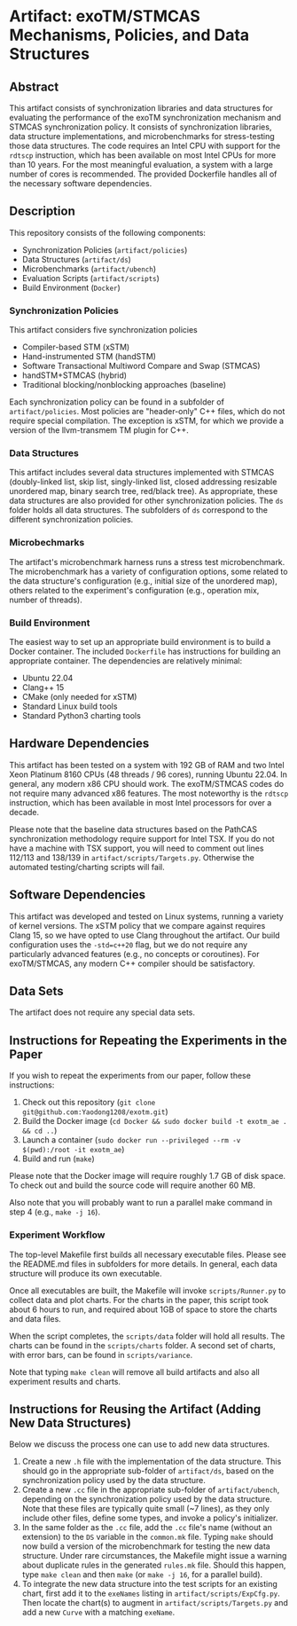 # Artifact: exoTM/STMCAS Mechanisms, Policies, and Data Structures

## Abstract

This artifact consists of synchronization libraries and data structures for
evaluating the performance of the exoTM synchronization mechanism and STMCAS
synchronization policy.  It consists of synchronization libraries, data
structure implementations, and microbenchmarks for stress-testing those data
structures.  The code requires an Intel CPU with support for the `rdtscp`
instruction, which has been available on most Intel CPUs for more than 10 years.
For the most meaningful evaluation, a system with a large number of cores is
recommended.  The provided Dockerfile handles all of the necessary software
dependencies.

## Description

This repository consists of the following components:

* Synchronization Policies (`artifact/policies`)
* Data Structures (`artifact/ds`)
* Microbenchmarks (`artifact/ubench`)
* Evaluation Scripts (`artifact/scripts`)
* Build Environment (`Docker`)

### Synchronization Policies

This artifact considers five synchronization policies

* Compiler-based STM (xSTM)
* Hand-instrumented STM (handSTM)
* Software Transactional Multiword Compare and Swap (STMCAS)
* handSTM+STMCAS (hybrid)
* Traditional blocking/nonblocking approaches (baseline)

Each synchronization policy can be found in a subfolder of `artifact/policies`.
Most policies are "header-only" C++ files, which do not require special
compilation.  The exception is xSTM, for which we provide a version of the
llvm-transmem TM plugin for C++.

### Data Structures

This artifact includes several data structures implemented with STMCAS
(doubly-linked list, skip list, singly-linked list, closed addressing resizable
unordered map, binary search tree, red/black tree).  As appropriate, these data
structures are also provided for other synchronization policies.  The `ds`
folder holds all data structures.  The subfolders of `ds` correspond to the
different synchronization policies.

### Microbechmarks

The artifact's microbenchmark harness runs a stress test microbenchmark.  The
microbenchmark has a variety of configuration options, some related to the data
structure's configuration (e.g., initial size of the unordered map), others
related to the experiment's configuration (e.g., operation mix, number of
threads).

### Build Environment

The easiest way to set up an appropriate build environment is to build a Docker
container.  The included `Dockerfile` has instructions for building an
appropriate container.  The dependencies are relatively minimal:

* Ubuntu 22.04
* Clang++ 15
* CMake (only needed for xSTM)
* Standard Linux build tools
* Standard Python3 charting tools

## Hardware Dependencies

This artifact has been tested on a system with 192 GB of RAM and two Intel Xeon
Platinum 8160 CPUs (48 threads / 96 cores), running Ubuntu 22.04.  In general,
any modern x86 CPU should work.  The exoTM/STMCAS codes do not require many
advanced x86 features.  The most noteworthy is the `rdtscp` instruction, which
has been available in most Intel processors for over a decade.

Please note that the baseline data structures based on the PathCAS
synchronization methodology require support for Intel TSX.  If you do not have a
machine with TSX support, you will need to comment out lines 112/113 and 138/139
in `artifact/scripts/Targets.py`.  Otherwise the automated testing/charting
scripts will fail.

## Software Dependencies

This artifact was developed and tested on Linux systems, running a variety of
kernel versions.  The xSTM policy that we compare against requires Clang 15, so
we have opted to use Clang throughout the artifact.  Our build configuration
uses the `-std=c++20` flag, but we do not require any particularly advanced
features (e.g., no concepts or coroutines).  For exoTM/STMCAS, any modern C++
compiler should be satisfactory.

## Data Sets

The artifact does not require any special data sets.

## Instructions for Repeating the Experiments in the Paper

If you wish to repeat the experiments from our paper, follow these instructions:

1. Check out this repository (`git clone git@github.com:Yaodong1208/exotm.git`)
2. Build the Docker image (`cd Docker && sudo docker build -t exotm_ae . && cd ..`)
3. Launch a container (`sudo docker run --privileged --rm -v $(pwd):/root -it exotm_ae`)
4. Build and run (`make`)

Please note that the Docker image will require roughly 1.7 GB of disk space.  To
check out and build the source code will require another 60 MB.

Also note that you will probably want to run a parallel make command in step 4
(e.g., `make -j 16`).

### Experiment Workflow

The top-level Makefile first builds all necessary executable files.  Please see
the README.md files in subfolders for more details.  In general, each data
structure will produce its own executable.

Once all executables are built, the Makefile will invoke `scripts/Runner.py` to
collect data and plot charts.  For the charts in the paper, this script took
about 6 hours to run, and required about 1GB of space to store the charts and
data files.

When the script completes, the `scripts/data` folder will hold all results.  The
charts can be found in the `scripts/charts` folder.  A second set of charts,
with error bars, can be found in `scripts/variance`.

Note that typing `make clean` will remove all build artifacts and also all
experiment results and charts.

## Instructions for Reusing the Artifact (Adding New Data Structures)

Below we discuss the process one can use to add new data structures.

1. Create a new `.h` file with the implementation of the data structure.  This
   should go in the appropriate sub-folder of `artifact/ds`, based on the
   synchronization policy used by the data structure.
2. Create a new `.cc` file in the appropriate sub-folder of `artifact/ubench`,
   depending on the synchronization policy used by the data structure.  Note
   that these files are typically quite small (~7 lines), as they only include
   other files, define some types, and invoke a policy's initializer.
3. In the same folder as the `.cc` file, add the `.cc` file's name (without an
   extension) to the `DS` variable in the `common.mk` file.  Typing `make`
   should now build a version of the microbenchmark for testing the new data
   structure.  Under rare circumstances, the Makefile might issue a warning
   about duplicate rules in the generated `rules.mk` file.  Should this happen,
   type `make clean` and then `make` (or `make -j 16`, for a parallel build).
4. To integrate the new data structure into the test scripts for an existing
   chart, first add it to the `exeNames` listing in
   `artifact/scripts/ExpCfg.py`.  Then locate the chart(s) to augment in
   `artifact/scripts/Targets.py` and add a new `Curve` with a matching
   `exeName`.

